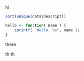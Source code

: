 ---
---

hi

```r
sort(unique(data$Descript))

hello <- function( name ) {
    sprintf( "Hello, %s", name );
}
```

there

th
th
